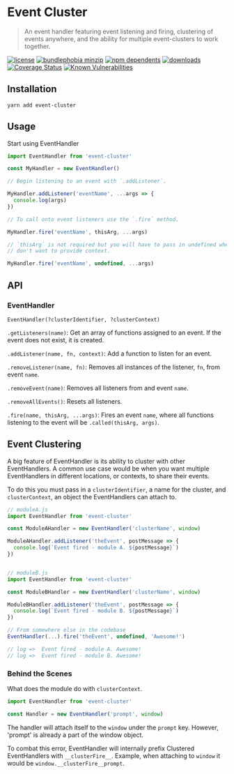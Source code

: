 # Event Cluster

> An event handler featuring event listening and firing, clustering of events
> anywhere, and the ability for multiple event-clusters to work together.

[![license](https://badgen.net/badge/license/MIT/blue)](https://www.npmjs.com/package/event-cluster)
[![bundlephobia minzip](https://badgen.net/bundlephobia/minzip/event-cluster)](https://bundlephobia.com/result?p=event-cluster)
[![npm dependents](https://badgen.net/npm/dependents/event-cluster)](https://www.npmjs.com/package/event-cluster?activeTab=dependents)
[![downloads](https://badgen.net/npm/dt/event-cluster)](https://www.npmjs.com/package/event-cluster)
[![Coverage Status](https://coveralls.io/repos/github/MaximDevoir/event-cluster/badge.svg?branch=master)](https://coveralls.io/github/MaximDevoir/event-cluster?branch=master)
[![Known Vulnerabilities](https://snyk.io/test/github/MaximDevoir/event-cluster/badge.svg)](https://snyk.io/test/github/MaximDevoir/event-cluster)

## Installation

```shell
yarn add event-cluster
```

## Usage

Start using EventHandler

```javascript
import EventHandler from 'event-cluster'

const MyHandler = new EventHandler()

// Begin listening to an event with `.addListener`.

MyHandler.addListener('eventName', ...args => {
  console.log(args)
})

// To call onto event listeners use the `.fire` method.

MyHandler.fire('eventName', thisArg, ...args)

// `thisArg` is not required but you will have to pass in undefined when you
// don't want to provide context.

MyHandler.fire('eventName', undefined, ...args)
```

## API

### EventHandler

`EventHandler(?clusterIdentifier, ?clusterContext)`

`.getListeners(name)`: Get an array of functions assigned to an event. If the
event does not exist, it is created.

`.addListener(name, fn, context)`: Add a function to listen for an event.

`.removeListener(name, fn)`: Removes all instances of the listener, `fn`, from
event `name`.

`.removeEvent(name)`: Removes all listeners from and event `name`.

`.removeAllEvents()`: Resets all listeners.

`.fire(name, thisArg, ...args)`: Fires an event `name`, where all functions
listening to the event will be `.called(thisArg, args)`.

## Event Clustering

A big feature of EventHandler is its ability to cluster with other
EventHandlers. A common use case would be when you want multiple EventHandlers
in different locations, or contexts, to share their events.

To do this you must pass in a `clusterIdentifier`, a name for the cluster, and
`clusterContext`, an object the EventHandlers can attach to.

```javascript
// moduleA.js
import EventHandler from 'event-cluster'

const ModuleAHandler = new EventHandler('clusterName', window)

ModuleAHandler.addListener('theEvent', postMessage => {
  console.log(`Event fired - module A. ${postMessage}`)
})


// moduleB.js
import EventHandler from 'event-cluster'

const ModuleBHandler = new EventHandler('clusterName', window)

ModuleBHandler.addListener('theEvent', postMessage => {
  console.log(`Event fired - module B. ${postMessage}`)
})

// From somewhere else in the codebase
EventHandler(...).fire('theEvent', undefined, 'Awesome!')

// log =>  Event fired - module A. Awesome!
// log =>  Event fired - module B. Awesome!
```

### Behind the Scenes

What does the module do with `clusterContext`.

```javascript
import EventHandler from 'event-cluster'

const Handler = new EventHandler('prompt', window)
```

The handler will attach itself to the `window` under the `prompt` key. However,
'prompt' is already a part of the window object.

To combat this error, EventHandler will internally prefix Clustered
EventHandlers with `__clusterFire__`. Example, when attaching to `window` it
would be `window.__clusterFire__prompt`.
